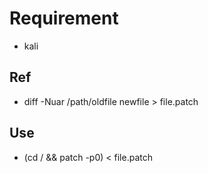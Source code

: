 # Requirement #
* kali

## Ref ##
* diff -Nuar /path/oldfile newfile > file.patch 
 
## Use ##
* (cd / && patch -p0) < file.patch